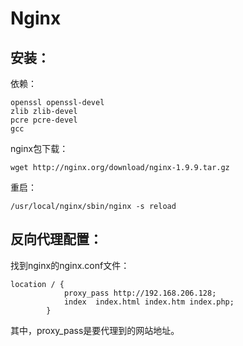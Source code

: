 # Nginx

## 安装：

依赖：

```
openssl openssl-devel
zlib zlib-devel
pcre pcre-devel
gcc
```

nginx包下载：

```
wget http://nginx.org/download/nginx-1.9.9.tar.gz  
```

重启：

```
/usr/local/nginx/sbin/nginx -s reload
```



## 反向代理配置：

找到nginx的nginx.conf文件：

```
location / {
            proxy_pass http://192.168.206.128;
            index  index.html index.htm index.php;
        }
```

其中，proxy_pass是要代理到的网站地址。